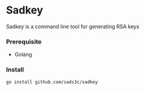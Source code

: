 # Sadkey

Sadkey is a command line tool for generating RSA keys

### Prerequisite
- Golang

### Install

`
go install github.com/sads3c/sadkey
`
